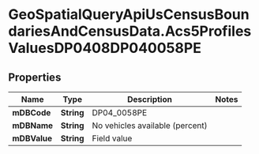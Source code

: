 # GeoSpatialQueryApiUsCensusBoundariesAndCensusData.Acs5ProfilesValuesDP0408DP040058PE

## Properties

Name | Type | Description | Notes
------------ | ------------- | ------------- | -------------
**mDBCode** | **String** | DP04_0058PE | 
**mDBName** | **String** | No vehicles available (percent) | 
**mDBValue** | **String** | Field value | 


